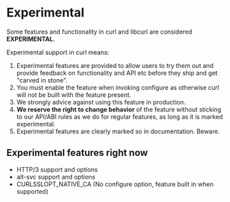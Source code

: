# Experimental

Some features and functionality in curl and libcurl are considered
**EXPERIMENTAL**.

Experimental support in curl means:

1. Experimental features are provided to allow users to try them out and provide feedback on functionality and API etc
   before they ship and get
   "carved in stone".
2. You must enable the feature when invoking configure as otherwise curl will not be built with the feature present.
3. We strongly advice against using this feature in production.
4. **We reserve the right to change behavior** of the feature without sticking to our API/ABI rules as we do for regular
   features, as long as it is marked experimental.
5. Experimental features are clearly marked so in documentation. Beware.

## Experimental features right now

- HTTP/3 support and options
- alt-svc support and options
- CURLSSLOPT_NATIVE_CA (No configure option, feature built in when supported)
